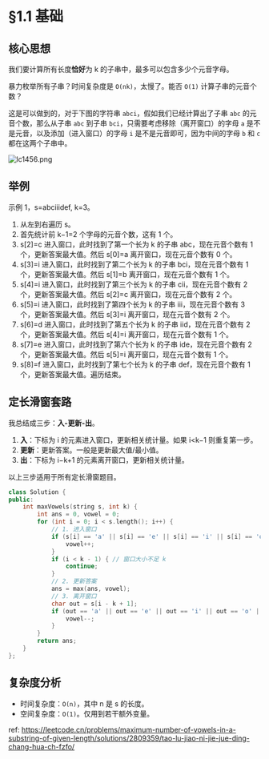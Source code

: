 # §1.1 基础

## 核心思想

我们要计算所有长度**恰好**为 k 的子串中，最多可以包含多少个元音字母。  

暴力枚举所有子串？时间复杂度是 `O(nk)`，太慢了。能否 `O(1)` 计算子串的元音个数？  

这是可以做到的，对于下图的字符串 `abci`，假如我们已经计算出了子串 `abc` 的元音个数，那么从子串 `abc` 到子串 `bci`，只需要考虑移除（离开窗口）的字母 `a` 是不是元音，以及添加（进入窗口）的字母 `i` 是不是元音即可，因为中间的字母 `b` 和 `c` 都在这两个子串中。

![lc1456.png](https://pic.leetcode.cn/1718242805-sqSjqc-lc1456.png)

## 举例

示例 1，s=abciiidef, k=3。

1. 从左到右遍历 s。
2. 首先统计前 k−1=2 个字母的元音个数，这有 1 个。
3. s[2]=c 进入窗口，此时找到了第一个长为 k 的子串 abc，现在元音个数有 1 个，更新答案最大值。然后 s[0]=a 离开窗口，现在元音个数有 0 个。
4. s[3]=i 进入窗口，此时找到了第二个长为 k 的子串 bci，现在元音个数有 1 个，更新答案最大值。然后 s[1]=b 离开窗口，现在元音个数有 1 个。
5. s[4]=i 进入窗口，此时找到了第三个长为 k 的子串 cii，现在元音个数有 2 个，更新答案最大值。然后 s[2]=c 离开窗口，现在元音个数有 2 个。
6. s[5]=i 进入窗口，此时找到了第四个长为 k 的子串 iii，现在元音个数有 3 个，更新答案最大值。然后 s[3]=i 离开窗口，现在元音个数有 2 个。
7. s[6]=d 进入窗口，此时找到了第五个长为 k 的子串 iid，现在元音个数有 2 个，更新答案最大值。然后 s[4]=i 离开窗口，现在元音个数有 1 个。
8. s[7]=e 进入窗口，此时找到了第六个长为 k 的子串 ide，现在元音个数有 2 个，更新答案最大值。然后 s[5]=i 离开窗口，现在元音个数有 1 个。
9. s[8]=f 进入窗口，此时找到了第七个长为 k 的子串 def，现在元音个数有 1 个，更新答案最大值。遍历结束。


## 定长滑窗套路

我总结成三步：**入-更新-出**。

1. **入**：下标为 i 的元素进入窗口，更新相关统计量。如果 i<k−1 则重复第一步。
2. **更新**：更新答案。一般是更新最大值/最小值。
3. **出**：下标为 i−k+1 的元素离开窗口，更新相关统计量。

以上三步适用于所有定长滑窗题目。  

```cpp
class Solution {
public:
    int maxVowels(string s, int k) {
        int ans = 0, vowel = 0;
        for (int i = 0; i < s.length(); i++) {
            // 1. 进入窗口
            if (s[i] == 'a' || s[i] == 'e' || s[i] == 'i' || s[i] == 'o' || s[i] == 'u') {
                vowel++;
            }
            if (i < k - 1) { // 窗口大小不足 k
                continue;
            }
            // 2. 更新答案
            ans = max(ans, vowel);
            // 3. 离开窗口
            char out = s[i - k + 1];
            if (out == 'a' || out == 'e' || out == 'i' || out == 'o' || out == 'u') {
                vowel--;
            }
        }
        return ans;
    }
};
```

## 复杂度分析

* 时间复杂度：`O(n)`，其中 n 是 s 的长度。
* 空间复杂度：`O(1)`。仅用到若干额外变量。

ref: https://leetcode.cn/problems/maximum-number-of-vowels-in-a-substring-of-given-length/solutions/2809359/tao-lu-jiao-ni-jie-jue-ding-chang-hua-ch-fzfo/